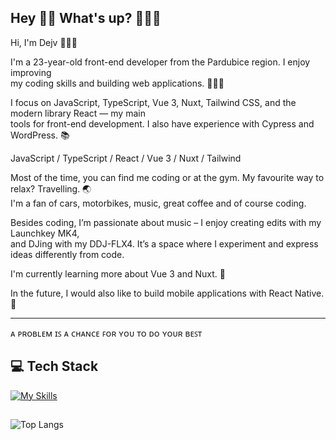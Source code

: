 ## Hey 👋🏻 What's up? 👨🏻‍💻
Hi, I'm Dejv 👨🏻‍💻<br>

I'm a 23-year-old front-end developer from the Pardubice region. I enjoy improving <br> 
my coding skills and building web applications. 🙋🏻‍♂️

I focus on JavaScript, TypeScript, Vue 3, Nuxt, Tailwind CSS, and the modern library React — my main <br> 
tools for front-end development. I also have experience with Cypress and WordPress. 📚

JavaScript / TypeScript / React / Vue 3 / Nuxt / Tailwind

Most of the time, you can find me coding or at the gym. My favourite way to relax? Travelling. 🌏 <br>
I'm a fan of cars, motorbikes, music, great coffee and of course coding.

Besides coding, I’m passionate about music – I enjoy creating edits with my Launchkey MK4, <br> 
and DJing with my DDJ-FLX4. It’s a space where I experiment and express ideas differently from code.  

I'm currently learning more about Vue 3 and Nuxt. 🌱

In the future, I would also like to build mobile applications with React Native. 📱

---
ᴀ ᴘʀᴏʙʟᴇᴍ ɪꜱ ᴀ ᴄʜᴀɴᴄᴇ ꜰᴏʀ ʏᴏᴜ ᴛᴏ ᴅᴏ ʏᴏᴜʀ ʙᴇꜱᴛ

## 💻 Tech Stack 
[![My Skills](https://skillicons.dev/icons?i=javascript,typescript,react,redux,vue,nuxt,apollo,tailwindcss,cypress,gitlab,vscode)](https://skillicons.dev)

<!-- ## 🌐 My Socials
<a href="https://instagram.com/dejvcodes" target="_blank"><img align="center" src="https://raw.githubusercontent.com/rahuldkjain/github-profile-readme-generator/master/src/images/icons/Social/instagram.svg" alt="https://www.instagram.com/iam_dejv_k" height="32" width="42" /></a>
<a href="https://www.linkedin.com/in/david-kalmus-5b6b99299/" target="blank"><img align="center" src="https://raw.githubusercontent.com/rahuldkjain/github-profile-readme-generator/master/src/images/icons/Social/linked-in-alt.svg" alt="https://www.linkedin.com/in/david-kalmus-5b6b99299/" height="32" width="42" /></a> -->
##

![Top Langs](https://github-readme-stats.vercel.app/api/top-langs/?username=DejvCodes&layout=compact&title_color=fff&text_color=ffff&bg_color=161b22&hide_border=true&locale=en&custom_title=Top%20%Languages&langs_count=10)

<!--
**DejvCodes/DejvCodes** is a ✨ _special_ ✨ repository because its `README.md` (this file) appears on your GitHub profile.

Here are some ideas to get you started:

- 🔭 I’m currently working on ...
- 🌱 I’m currently learning ...
- 👯 I’m looking to collaborate on ...
- 🤔 I’m looking for help with ...
- 💬 Ask me about ...
- 📫 How to reach me: ...
- 😄 Pronouns: ...
- ⚡ Fun fact: ...
-->
